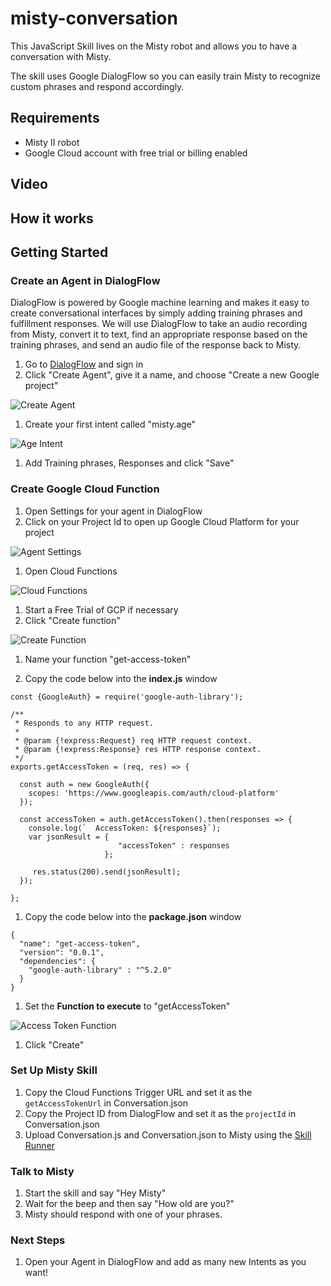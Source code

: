 # misty-conversation
This JavaScript Skill lives on the Misty robot and allows you to have a conversation with Misty. 

The skill uses Google DialogFlow so you can easily train Misty to recognize custom phrases and respond accordingly.

## Requirements
* Misty II robot
* Google Cloud account with free trial or billing enabled

## Video

## How it works


## Getting Started

### Create an Agent in DialogFlow
DialogFlow is powered by Google machine learning and makes it easy to create conversational interfaces by simply adding training phrases and fulfillment responses. We will use DialogFlow to take an audio recording from Misty, convert it to text, find an appropriate response based on the training phrases, and send an audio file of the response back to Misty.  
1. Go to [DialogFlow](https://dialogflow.com/) and sign in
1. Click "Create Agent", give it a name, and choose "Create a new Google project"

![Create Agent](/images/create_agent.png)

1. Create your first intent called "misty.age"

![Age Intent](/images/age_intent.png)

1. Add Training phrases, Responses and click "Save"

### Create Google Cloud Function
1. Open Settings for your agent in DialogFlow
1. Click on your Project Id to open up Google Cloud Platform for your project

![Agent Settings](/images/agent_settings.png)

1. Open Cloud Functions

![Cloud Functions](/images/cloud_functions.png)

1. Start a Free Trial of GCP if necessary
1. Click "Create function"

![Create Function](/images/create_function.png)

1. Name your function "get-access-token"

1. Copy the code below into the **index.js** window
```
const {GoogleAuth} = require('google-auth-library');

/**
 * Responds to any HTTP request.
 *
 * @param {!express:Request} req HTTP request context.
 * @param {!express:Response} res HTTP response context.
 */
exports.getAccessToken = (req, res) => {

  const auth = new GoogleAuth({
    scopes: 'https://www.googleapis.com/auth/cloud-platform'
  });

  const accessToken = auth.getAccessToken().then(responses => {
    console.log(`  AccessToken: ${responses}`);
    var jsonResult = {
                        "accessToken" : responses
                     };

     res.status(200).send(jsonResult);
  });

};
```
1. Copy the code below into the **package.json** window
```
{
  "name": "get-access-token",
  "version": "0.0.1",
  "dependencies": {
    "google-auth-library" : "^5.2.0"
  }
}
```
1. Set the **Function to execute** to "getAccessToken"

![Access Token Function](/images/access_token_function.png)

1. Click "Create"


### Set Up Misty Skill
1. Copy the Cloud Functions Trigger URL and set it as the `getAccessTokenUrl` in Conversation.json
1. Copy the Project ID from DialogFlow and set it as the `projectId` in Conversation.json
1. Upload Conversation.js and Conversation.json to Misty using the [Skill Runner](http://sdk.mistyrobotics.com/skill-runner/)

### Talk to Misty
1. Start the skill and say "Hey Misty"
1. Wait for the beep and then say "How old are you?"
1. Misty should respond with one of your phrases.


### Next Steps
1. Open your Agent in DialogFlow and add as many new Intents as you want!
